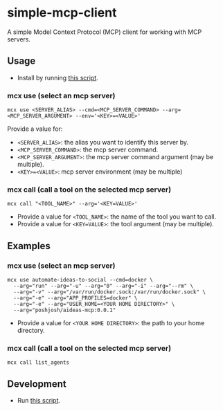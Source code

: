 # simple-mcp-client

A simple Model Context Protocol (MCP) client for working with MCP servers.

## Usage

- Install by running [this script](./shell/install.sh).

### mcx use (select an mcp server)

```shell
mcx use <SERVER_ALIAS> --cmd=<MCP_SERVER_COMMAND> --arg=<MCP_SERVER_ARGUMENT> --env='<KEY>=<VALUE>'
```

Provide a value for:

- `<SERVER_ALIAS>`: the alias you want to identify this server by.
- `<MCP_SERVER_COMMAND>`: the mcp server command.
- `<MCP_SERVER_ARGUMENT>`: the mcp server command argument (may be multiple).
- `<KEY>=<VALUE>`: mcp server environment (may be multiple)

### mcx call (call a tool on the selected mcp server)

```shell
mcx call "<TOOL_NAME>" --arg='<KEY=VALUE>'
```

- Provide a value for `<TOOL_NAME>`: the name of the tool you want to call.
- Provide a value for `<KEY=VALUE>`: the tool argument (may be multiple).

## Examples

### mcx use (select an mcp server)

```shell
mcx use automate-ideas-to-social --cmd=docker \
  --arg="run" --arg="-u" --arg="0" --arg="-i" --arg="--rm" \
  --arg="-v" --arg="/var/run/docker.sock:/var/run/docker.sock" \
  --arg="-e" --arg="APP_PROFILES=docker" \
  --arg="-e" --arg="USER_HOME=<YOUR HOME DIRECTORY>" \
  --arg="poshjosh/aideas-mcp:0.0.1"
```

- Provide a value for `<YOUR HOME DIRECTORY>`: the path to your home directory.

### mcx call (call a tool on the selected mcp server)

```shell
mcx call list_agents
```

## Development

- Run [this script](./shell/install.dev.sh).


